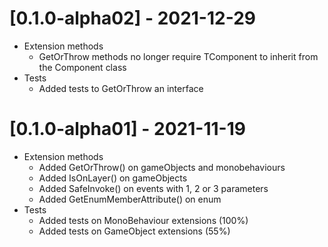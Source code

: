 # [0.1.0-alpha02] - 2021-12-29
- Extension methods
	- GetOrThrow<TComponent> methods no longer require TComponent to inherit from the Component class
- Tests
	- Added tests to GetOrThrow an interface
	
# [0.1.0-alpha01] - 2021-11-19
- Extension methods
	- Added GetOrThrow<TComponent>() on gameObjects and monobehaviours
	- Added IsOnLayer() on gameObjects
	- Added SafeInvoke() on events with 1, 2 or 3 parameters
	- Added GetEnumMemberAttribute() on enum
- Tests
	- Added tests on MonoBehaviour extensions (100%)
	- Added tests on GameObject extensions (55%)

